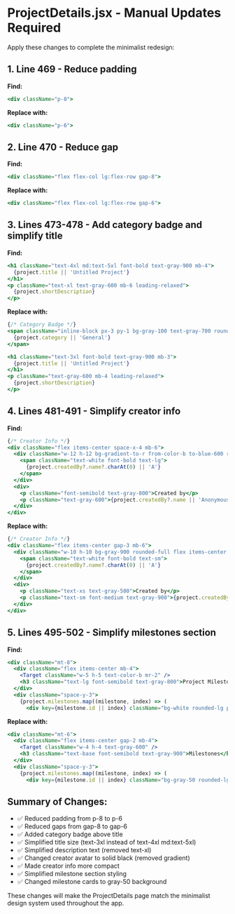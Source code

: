 # ProjectDetails.jsx - Manual Updates Required

Apply these changes to complete the minimalist redesign:

## 1. Line 469 - Reduce padding
**Find:**
```jsx
<div className="p-8">
```
**Replace with:**
```jsx
<div className="p-6">
```

## 2. Line 470 - Reduce gap
**Find:**
```jsx
<div className="flex flex-col lg:flex-row gap-8">
```
**Replace with:**
```jsx
<div className="flex flex-col lg:flex-row gap-6">
```

## 3. Lines 473-478 - Add category badge and simplify title
**Find:**
```jsx
<h1 className="text-4xl md:text-5xl font-bold text-gray-900 mb-4">
  {project.title || 'Untitled Project'}
</h1>
<p className="text-xl text-gray-600 mb-6 leading-relaxed">
  {project.shortDescription}
</p>
```
**Replace with:**
```jsx
{/* Category Badge */}
<span className="inline-block px-3 py-1 bg-gray-100 text-gray-700 rounded-full text-xs font-medium mb-3">
  {project.category || 'General'}
</span>

<h1 className="text-3xl font-bold text-gray-900 mb-3">
  {project.title || 'Untitled Project'}
</h1>
<p className="text-gray-600 mb-4 leading-relaxed">
  {project.shortDescription}
</p>
```

## 4. Lines 481-491 - Simplify creator info
**Find:**
```jsx
{/* Creator Info */}
<div className="flex items-center space-x-4 mb-6">
  <div className="w-12 h-12 bg-gradient-to-r from-color-b to-blue-600 rounded-full flex items-center justify-center">
    <span className="text-white font-bold text-lg">
      {project.createdBy?.name?.charAt(0) || 'A'}
    </span>
  </div>
  <div>
    <p className="font-semibold text-gray-800">Created by</p>
    <p className="text-gray-600">{project.createdBy?.name || 'Anonymous'}</p>
  </div>
</div>
```
**Replace with:**
```jsx
{/* Creator Info */}
<div className="flex items-center gap-3 mb-6">
  <div className="w-10 h-10 bg-gray-900 rounded-full flex items-center justify-center">
    <span className="text-white font-bold text-sm">
      {project.createdBy?.name?.charAt(0) || 'A'}
    </span>
  </div>
  <div>
    <p className="text-xs text-gray-500">Created by</p>
    <p className="text-sm font-medium text-gray-900">{project.createdBy?.name || 'Anonymous'}</p>
  </div>
</div>
```

## 5. Lines 495-502 - Simplify milestones section
**Find:**
```jsx
<div className="mt-8">
  <div className="flex items-center mb-4">
    <Target className="w-5 h-5 text-color-b mr-2" />
    <h3 className="text-lg font-semibold text-gray-800">Project Milestones</h3>
  </div>
  <div className="space-y-3">
    {project.milestones.map((milestone, index) => (
      <div key={milestone.id || index} className="bg-white rounded-lg p-4 border border-gray-200 shadow-sm">
```
**Replace with:**
```jsx
<div className="mt-6">
  <div className="flex items-center gap-2 mb-4">
    <Target className="w-4 h-4 text-gray-600" />
    <h3 className="text-base font-semibold text-gray-900">Milestones</h3>
  </div>
  <div className="space-y-3">
    {project.milestones.map((milestone, index) => (
      <div key={milestone.id || index} className="bg-gray-50 rounded-lg p-3 border border-gray-200">
```

## Summary of Changes:
- ✅ Reduced padding from p-8 to p-6
- ✅ Reduced gaps from gap-8 to gap-6
- ✅ Added category badge above title
- ✅ Simplified title size (text-3xl instead of text-4xl md:text-5xl)
- ✅ Simplified description text (removed text-xl)
- ✅ Changed creator avatar to solid black (removed gradient)
- ✅ Made creator info more compact
- ✅ Simplified milestone section styling
- ✅ Changed milestone cards to gray-50 background

These changes will make the ProjectDetails page match the minimalist design system used throughout the app.
